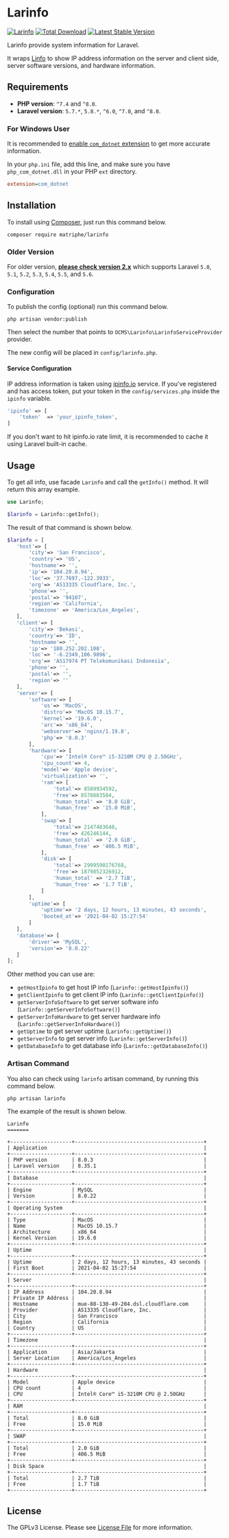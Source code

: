 # Larinfo

[![Larinfo](https://github.com/matriphe/larinfo/actions/workflows/larinfo.yml/badge.svg)](https://github.com/matriphe/larinfo/actions/workflows/larinfo.yml)
[![Total Download](https://img.shields.io/packagist/dt/matriphe/larinfo.svg)](https://packagist.org/packages/matriphe/larinfo)
[![Latest Stable Version](https://img.shields.io/packagist/v/matriphe/larinfo.svg)](https://packagist.org/packages/matriphe/larinfo)

Larinfo provide system information for Laravel. 

It wraps [Linfo](https://github.com/jrgp/linfo) to show IP address information on the server and client side, server software versions, and hardware information.

## Requirements

- **PHP version**: `^7.4` and `^8.0`.
- **Laravel version**: `5.7.*`, `5.8.*`, `^6.0`, `^7.0`, and `^8.0`.

### For Windows User

It is recommended to [enable `com_dotnet` extension](https://www.php.net/manual/en/com.installation.php) to get more accurate information.

In your `php.ini` file, add this line, and make sure you have `php_com_dotnet.dll` in your PHP `ext` directory.
```ini
extension=com_dotnet
```

## Installation

To install using [Composer](https://getcomposer.org/), just run this command below.

```shell
composer require matriphe/larinfo
```
### Older Version

For older version, **[please check version 2.x](https://github.com/matriphe/larinfo/tree/2.2)** which supports Laravel `5.0`, `5.1`, `5.2`, `5.3`, `5.4`, `5.5`, and `5.6`.

### Configuration

To publish the config (optional) run this command below.

```shell
php artisan vendor:publish
```

Then select the number that points to `OCMS\Larinfo\LarinfoServiceProvider` provider.

The new config will be placed in `config/larinfo.php`.

#### Service Configuration

IP address information is taken using [ipinfo.io](http://ipinfo.io/) service. If you've registered and has access token, put your token in the `config/services.php` inside the `ipinfo` variable.

```php
'ipinfo' => [
    'token'  => 'your_ipinfo_token',
]
```

If you don't want to hit ipinfo.io rate limit, it is recommended to cache it using Laravel built-in cache.

## Usage

To get all info, use facade `Larinfo` and call the `getInfo()` method. It will return this array example.

```php
use Larinfo;

$larinfo = Larinfo::getInfo();
```

The result of that command is shown below.

```php
$larinfo = [
   'host'=> [
       'city'=> 'San Francisco',
       'country'=> 'US',
       'hostname'=> '',
       'ip'=> '104.20.8.94',
       'loc'=> '37.7697,-122.3933',
       'org'=> 'AS13335 Cloudflare, Inc.',
       'phone'=> '',
       'postal'=> '94107',
       'region'=> 'California',
       'timezone' => 'America/Los_Angeles',
   ],
   'client'=> [
       'city'=> 'Bekasi',
       'country'=> 'ID',
       'hostname'=> '',
       'ip'=> '180.252.202.108',
       'loc'=> '-6.2349,106.9896',
       'org'=> 'AS17974 PT Telekomunikasi Indonesia',
       'phone'=> '',
       'postal'=> '',
       'region'=> ''
   ],
   'server'=> [
       'software'=> [
           'os'=> 'MacOS',
           'distro'=> 'MacOS 10.15.7',
           'kernel'=> '19.6.0',
           'arc'=> 'x86_64',
           'webserver'=> 'nginx/1.19.8',
           'php'=> '8.0.3'
       ],
       'hardware'=> [
           'cpu'=> 'Intel® Core™ i5-3210M CPU @ 2.50GHz',
           'cpu_count'=> 4,
           'model'=> 'Apple device',
           'virtualization'=> '',
           'ram'=> [
               'total'=> 8589934592,
               'free'=> 8578883584,
               'human_total' => '8.0 GiB',
               'human_free' => '15.0 MiB',
           ],
           'swap'=> [
               'total'=> 2147483648,
               'free'=> 426246144,
               'human_total' => '2.0 GiB',
               'human_free' => '406.5 MiB',
           ],
           'disk'=> [
               'total'=> 2999590176768,
               'free'=> 1879852326912,
               'human_total' => '2.7 TiB',
               'human_free' => '1.7 TiB',
           ]
       ],
       'uptime'=> [
           'uptime'=> '2 days, 12 hours, 13 minutes, 43 seconds',
           'booted_at'=> '2021-04-02 15:27:54'
       ]
   ],
   'database'=> [
       'driver'=> 'MySQL',
       'version'=> '8.0.22'
   ]
];
```

Other method you can use are:

* `getHostIpinfo` to get host IP info (`Larinfo::getHostIpinfo()`)
* `getClientIpinfo` to get client IP info (`Larinfo::getClientIpinfo()`)
* `getServerInfoSoftware` to get server software info (`Larinfo::getServerInfoSoftware()`)
* `getServerInfoHardware` to get server hardware info (`Larinfo::getServerInfoHardware()`)
* `getUptime` to get server uptime (`Larinfo::getUptime()`)
* `getServerInfo` to get server info (`Larinfo::getServerInfo()`)
* `getDatabaseInfo` to get database info (`Larinfo::getDatabaseInfo()`)

### Artisan Command

You also can check using `larinfo` artisan command, by running this command below.

```shell
php artisan larinfo
```

The example of the result is shown below.

```
Larinfo
=======

+--------------------+------------------------------------------+
| Application                                                   |
+--------------------+------------------------------------------+
| PHP version        | 8.0.3                                    |
| Laravel version    | 8.35.1                                   |
+--------------------+------------------------------------------+
| Database                                                      |
+--------------------+------------------------------------------+
| Engine             | MySQL                                    |
| Version            | 8.0.22                                   |
+--------------------+------------------------------------------+
| Operating System                                              |
+--------------------+------------------------------------------+
| Type               | MacOS                                    |
| Name               | MacOS 10.15.7                            |
| Architecture       | x86_64                                   |
| Kernel Version     | 19.6.0                                   |
+--------------------+------------------------------------------+
| Uptime                                                        |
+--------------------+------------------------------------------+
| Uptime             | 2 days, 12 hours, 13 minutes, 43 seconds |
| First Boot         | 2021-04-02 15:27:54                      |
+--------------------+------------------------------------------+
| Server                                                        |
+--------------------+------------------------------------------+
| IP Address         | 104.20.8.94                              |
| Private IP Address |                                          |
| Hostname           | mue-88-130-49-204.dsl.cloudflare.com     |
| Provider           | AS13335 Cloudflare, Inc.                 |
| City               | San Francisco                            |
| Region             | California                               |
| Country            | US                                       |
+--------------------+------------------------------------------+
| Timezone                                                      |
+--------------------+------------------------------------------+
| Application        | Asia/Jakarta                             |
| Server Location    | America/Los_Angeles                      |
+--------------------+------------------------------------------+
| Hardware                                                      |
+--------------------+------------------------------------------+
| Model              | Apple device                             |
| CPU count          | 4                                        |
| CPU                | Intel® Core™ i5-3210M CPU @ 2.50GHz      |
+--------------------+------------------------------------------+
| RAM                                                           |
+--------------------+------------------------------------------+
| Total              | 8.0 GiB                                  |
| Free               | 15.0 MiB                                 |
+--------------------+------------------------------------------+
| SWAP                                                          |
+--------------------+------------------------------------------+
| Total              | 2.0 GiB                                  |
| Free               | 406.5 MiB                                |
+--------------------+------------------------------------------+
| Disk Space                                                    |
+--------------------+------------------------------------------+
| Total              | 2.7 TiB                                  |
| Free               | 1.7 TiB                                  |
+--------------------+------------------------------------------+
```

## License

The GPLv3 License. Please see [License File](LICENSE.md) for more information.